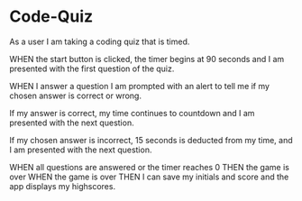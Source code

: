 # Code-Quiz

As a user I am taking a coding quiz that is timed.

WHEN the start button is clicked, the timer begins at 90 seconds and I am presented with the first question of the quiz. 

WHEN I answer a question I am prompted with an alert to tell me if my chosen answer is correct or wrong. 

If my answer is correct, my time continues to countdown and I am presented with the next question. 

If my chosen answer is incorrect, 15 seconds is deducted from my time, and I am presented with the next question.

WHEN all questions are answered or the timer reaches 0
THEN the game is over
WHEN the game is over
THEN I can save my initials and score and the app displays my highscores.
